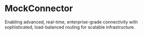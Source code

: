 # MockConnector
Enabling advanced, real-time, enterprise-grade connectivity with sophisticated, load-balanced routing for scalable infrastructure.
